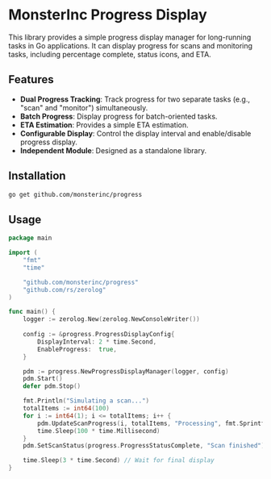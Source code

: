 # MonsterInc Progress Display

This library provides a simple progress display manager for long-running tasks in Go applications. It can display progress for scans and monitoring tasks, including percentage complete, status icons, and ETA.

## Features

- **Dual Progress Tracking**: Track progress for two separate tasks (e.g., "scan" and "monitor") simultaneously.
- **Batch Progress**: Display progress for batch-oriented tasks.
- **ETA Estimation**: Provides a simple ETA estimation.
- **Configurable Display**: Control the display interval and enable/disable progress display.
- **Independent Module**: Designed as a standalone library.

## Installation

```bash
go get github.com/monsterinc/progress
```

## Usage

```go
package main

import (
	"fmt"
	"time"

	"github.com/monsterinc/progress"
	"github.com/rs/zerolog"
)

func main() {
	logger := zerolog.New(zerolog.NewConsoleWriter())
	
	config := &progress.ProgressDisplayConfig{
		DisplayInterval: 2 * time.Second,
		EnableProgress:  true,
	}

	pdm := progress.NewProgressDisplayManager(logger, config)
	pdm.Start()
	defer pdm.Stop()

	fmt.Println("Simulating a scan...")
	totalItems := int64(100)
	for i := int64(1); i <= totalItems; i++ {
		pdm.UpdateScanProgress(i, totalItems, "Processing", fmt.Sprintf("Item %d", i))
		time.Sleep(100 * time.Millisecond)
	}
	pdm.SetScanStatus(progress.ProgressStatusComplete, "Scan finished")

	time.Sleep(3 * time.Second) // Wait for final display
} 